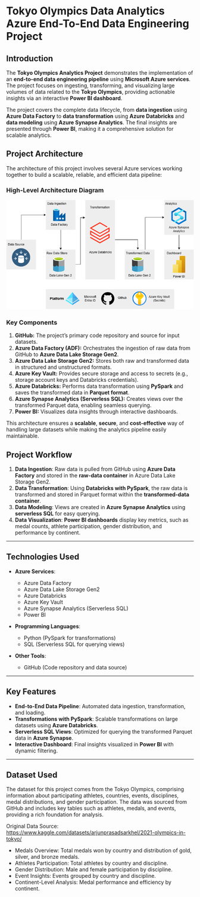 # Tokyo Olympics Data Analytics Azure End-To-End Data Engineering Project

## Introduction
The **Tokyo Olympics Analytics Project** demonstrates the implementation of an **end-to-end data engineering pipeline** using **Microsoft Azure services**. The project focuses on ingesting, transforming, and visualizing large volumes of data related to the **Tokyo Olympics**, providing actionable insights via an interactive **Power BI dashboard**.

The project covers the complete data lifecycle, from **data ingestion** using **Azure Data Factory** to **data transformation** using **Azure Databricks** and **data modeling** using **Azure Synapse Analytics**. The final insights are presented through **Power BI**, making it a comprehensive solution for scalable analytics.

## Project Architecture
The architecture of this project involves several Azure services working together to build a scalable, reliable, and efficient data pipeline:

### **High-Level Architecture Diagram**
![Project Architecture](Architecture%20And%20Data%20Model/tokyo-olympics.png)

### **Key Components**
1. **GitHub:** The project’s primary code repository and source for input datasets.
2. **Azure Data Factory (ADF):** Orchestrates the ingestion of raw data from GitHub to **Azure Data Lake Storage Gen2**.
3. **Azure Data Lake Storage Gen2:** Stores both raw and transformed data in structured and unstructured formats.
4. **Azure Key Vault:** Provides secure storage and access to secrets (e.g., storage account keys and Databricks credentials).
5. **Azure Databricks:** Performs data transformation using **PySpark** and saves the transformed data in **Parquet format**.
6. **Azure Synapse Analytics (Serverless SQL):** Creates views over the transformed Parquet data, enabling seamless querying.
7. **Power BI:** Visualizes data insights through interactive dashboards.

This architecture ensures a **scalable**, **secure**, and **cost-effective** way of handling large datasets while making the analytics pipeline easily maintainable.

## **Project Workflow**
1. **Data Ingestion**: Raw data is pulled from GitHub using **Azure Data Factory** and stored in the **raw-data container** in Azure Data Lake Storage Gen2.
2. **Data Transformation**: Using **Databricks with PySpark**, the raw data is transformed and stored in Parquet format within the **transformed-data container**.
3. **Data Modeling**: Views are created in **Azure Synapse Analytics** using **serverless SQL** for easy querying.
4. **Data Visualization**: **Power BI dashboards** display key metrics, such as medal counts, athlete participation, gender distribution, and performance by continent.

---

## **Technologies Used**
- **Azure Services**:
  - Azure Data Factory
  - Azure Data Lake Storage Gen2
  - Azure Databricks
  - Azure Key Vault
  - Azure Synapse Analytics (Serverless SQL)
  - Power BI

- **Programming Languages**:
  - Python (PySpark for transformations)
  - SQL (Serverless SQL for querying views)

- **Other Tools**:
  - GitHub (Code repository and data source)
---

## **Key Features**
- **End-to-End Data Pipeline**: Automated data ingestion, transformation, and loading.
- **Transformations with PySpark**: Scalable transformations on large datasets using **Azure Databricks**.
- **Serverless SQL Views**: Optimized for querying the transformed Parquet data in **Azure Synapse**.
- **Interactive Dashboard**: Final insights visualized in **Power BI** with dynamic filtering.

---
## **Dataset Used**
The dataset for this project comes from the Tokyo Olympics, comprising information about participating athletes, countries, events, disciplines, medal distributions, and gender participation. The data was sourced from GitHub and includes key tables such as athletes, medals, and events, providing a rich foundation for analysis.

Original Data Source: https://www.kaggle.com/datasets/arjunprasadsarkhel/2021-olympics-in-tokyo/

- Medals Overview: Total medals won by country and distribution of gold, silver, and bronze medals.
- Athletes Participation: Total athletes by country and discipline.
- Gender Distribution: Male and female participation by discipline.
- Event Insights: Events grouped by country and discipline.
- Continent-Level Analysis: Medal performance and efficiency by continent.

